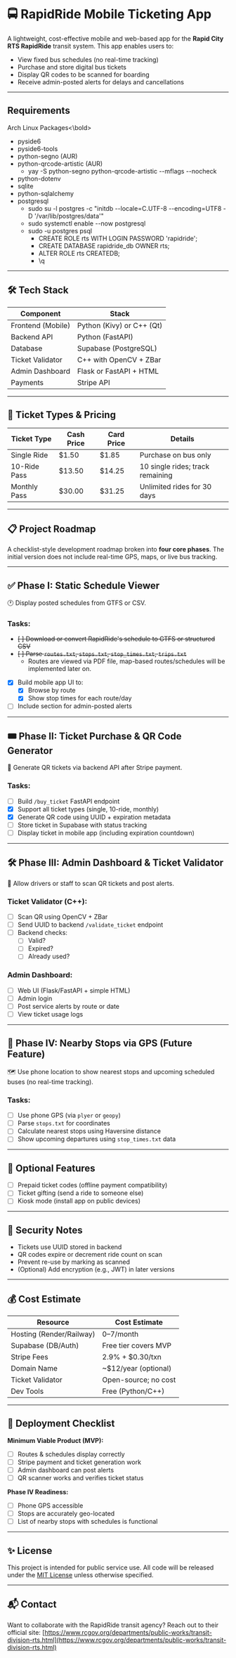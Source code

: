 # 🚍 RapidRide Mobile Ticketing App

A lightweight, cost-effective mobile and web-based app for the **Rapid City RTS RapidRide** transit system.
This app enables users to:

- View fixed bus schedules (no real-time tracking)
- Purchase and store digital bus tickets
- Display QR codes to be scanned for boarding
- Receive admin-posted alerts for delays and cancellations

---

## Requirements

<bold>Arch Linux Packages<\bold>
 - pyside6
 - pyside6-tools
 - python-segno (AUR)
 - python-qrcode-artistic (AUR)
   - yay -S python-segno python-qrcode-artistic --mflags --nocheck 
 - python-dotenv
 - sqlite
 - python-sqlalchemy
 - postgresql
   - sudo su -l postgres -c "initdb --locale=C.UTF-8 --encoding=UTF8 -D '/var/lib/postgres/data'"
   - sudo systemctl enable --now postgresql
   - sudo -u postgres psql
     - CREATE ROLE rts WITH LOGIN PASSWORD 'rapidride';
     - CREATE DATABASE rapidride_db OWNER rts;
     - ALTER ROLE rts CREATEDB;
     - \q

---

## 🛠 Tech Stack

| Component         | Stack                        |
|------------------|------------------------------|
| Frontend (Mobile)| Python (Kivy) or C++ (Qt)     |
| Backend API      | Python (FastAPI)              |
| Database         | Supabase (PostgreSQL)         |
| Ticket Validator | C++ with OpenCV + ZBar        |
| Admin Dashboard  | Flask or FastAPI + HTML       |
| Payments         | Stripe API                    |

---

## 💸 Ticket Types & Pricing

| Ticket Type       | Cash Price   | Card Price  | Details                             |
|-------------------|--------------|-------------|-------------------------------------|
| Single Ride       | $1.50        | $1.85       | Purchase on bus only                |
| 10-Ride Pass      | $13.50       | $14.25      | 10 single rides; track remaining    |
| Monthly Pass      | $30.00       | $31.25      | Unlimited rides for 30 days         |


---

## 📋 Project Roadmap

A checklist-style development roadmap broken into **four core phases**.
The initial version does not include real-time GPS, maps, or live bus tracking.

---

## ✅ Phase I: Static Schedule Viewer

🕐 Display posted schedules from GTFS or CSV.

### Tasks:
- <strike> [ ] Download or convert RapidRide's schedule to GTFS or structured CSV </strike>
- <strike> [ ] Parse `routes.txt`, `stops.txt`, `stop_times.txt`, `trips.txt` </strike>
  - Routes are viewed via PDF file, map-based routes/schedules will be implemented later on.
- [x] Build mobile app UI to:
  - [x] Browse by route
  - [x] Show stop times for each route/day
- [ ] Include section for admin-posted alerts

---

## 🎟 Phase II: Ticket Purchase & QR Code Generator

🛒 Generate QR tickets via backend API after Stripe payment.

### Tasks:
- [ ] Build `/buy_ticket` FastAPI endpoint
- [x] Support all ticket types (single, 10-ride, monthly)
- [x] Generate QR code using UUID + expiration metadata
- [ ] Store ticket in Supabase with status tracking
- [ ] Display ticket in mobile app (including expiration countdown)

---

## 🛠 Phase III: Admin Dashboard & Ticket Validator

🧰 Allow drivers or staff to scan QR tickets and post alerts.

### Ticket Validator (C++):
- [ ] Scan QR using OpenCV + ZBar
- [ ] Send UUID to backend `/validate_ticket` endpoint
- [ ] Backend checks:
  - [ ] Valid?
  - [ ] Expired?
  - [ ] Already used?

### Admin Dashboard:
- [ ] Web UI (Flask/FastAPI + simple HTML)
- [ ] Admin login
- [ ] Post service alerts by route or date
- [ ] View ticket usage logs

---

## 📍 Phase IV: Nearby Stops via GPS (Future Feature)

🗺️ Use phone location to show nearest stops and upcoming scheduled buses (no real-time tracking).

### Tasks:
- [ ] Use phone GPS (via `plyer` or `geopy`)
- [ ] Parse `stops.txt` for coordinates
- [ ] Calculate nearest stops using Haversine distance
- [ ] Show upcoming departures using `stop_times.txt` data

---

## 🧱 Optional Features

- [ ] Prepaid ticket codes (offline payment compatibility)
- [ ] Ticket gifting (send a ride to someone else)
- [ ] Kiosk mode (install app on public devices)

---

## 🔐 Security Notes

- Tickets use UUID stored in backend
- QR codes expire or decrement ride count on scan
- Prevent re-use by marking as scanned
- (Optional) Add encryption (e.g., JWT) in later versions

---

## 💰 Cost Estimate

| Resource          | Cost Estimate       |
|-------------------|---------------------|
| Hosting (Render/Railway) | $0–$7/month    |
| Supabase (DB/Auth) | Free tier covers MVP |
| Stripe Fees        | 2.9% + $0.30/txn    |
| Domain Name        | ~$12/year (optional) |
| Ticket Validator   | Open-source; no cost |
| Dev Tools          | Free (Python/C++)   |

---

## 🧭 Deployment Checklist

**Minimum Viable Product (MVP):**
- [ ] Routes & schedules display correctly
- [ ] Stripe payment and ticket generation work
- [ ] Admin dashboard can post alerts
- [ ] QR scanner works and verifies ticket status

**Phase IV Readiness:**
- [ ] Phone GPS accessible
- [ ] Stops are accurately geo-located
- [ ] List of nearby stops with schedules is functional

---

## ✨ License

This project is intended for public service use. All code will be released under the [MIT License](https://opensource.org/licenses/MIT) unless otherwise specified.

---

## 📬 Contact

Want to collaborate with the RapidRide transit agency?
Reach out to their official site: [https://www.rcgov.org/departments/public-works/transit-division-rts.html](https://www.rcgov.org/departments/public-works/transit-division-rts.html)
